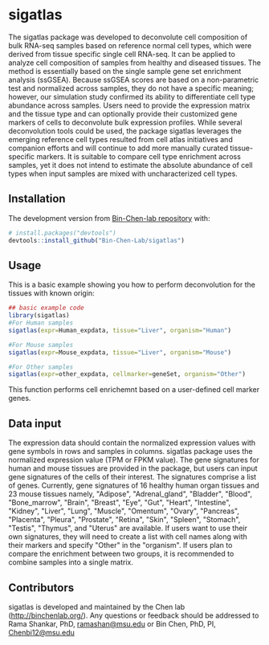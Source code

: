 
<!-- README.md is generated from README.Rmd. Please edit that file -->

# sigatlas

<!-- badges: start -->
<!-- badges: end -->

The sigatlas package was developed to deconvolute cell composition of bulk RNA-seq samples 
based on reference normal cell types, which were derived from tissue specific single cell RNA-seq. It can be applied to
analyze cell composition of samples from healthy and 
diseased tissues. The method is essentially based on the single sample gene set enrichment analysis (ssGSEA). Because ssGSEA scores are based on a non-parametric test and normalized across samples, they do not have a specific meaning; however, our simulation study confirmed its ability to differentiate cell type abundance across samples. Users need to provide the expression matrix and the tissue type and can optionally provide their customized gene markers of cells to deconvolute bulk expression profiles. While several deconvolution tools could be used, the package sigatlas leverages the emerging reference cell types resulted from cell atlas initiatives and companion efforts and will continue to add more manually curated tissue-specific markers. It is suitable to compare cell type enrichment across samples, yet it does not intend to estimate the absolute abundance of cell types when input samples are mixed with uncharacterized cell types.

## Installation
The development version from [Bin-Chen-lab
repository](https://github.com/Bin-Chen-Lab/sigatlas) with:

``` r
# install.packages("devtools")
devtools::install_github("Bin-Chen-Lab/sigatlas")
```

## Usage

This is a basic example showing you how to perform deconvolution for the tissues with known origin:

``` r
## basic example code
library(sigatlas)
#For Human samples
sigatlas(expr=Human_expdata, tissue="Liver", organism="Human")

#For Mouse samples
sigatlas(expr=Mouse_expdata, tissue="Liver", organism="Mouse")

#For Other samples
sigatlas(expr=other_expdata, cellmarker=geneSet, organism="Other")
```

This function performs cell enrichemnt based on a user-defined cell marker genes.

## Data input

The expression data should contain the normalized expression values with gene symbols in rows and samples in columns. sigatlas package uses the normalized expression value (TPM or FPKM value). The gene signatures for human and mouse tissues are provided in the package, but users can input gene signatures of the cells of their interest. The signatures comprise a list of genes. Currently, gene signatures of 16 healthy human organ tissues and 23 mouse tissues namely, "Adipose", "Adrenal_gland", "Bladder", "Blood", "Bone_marrow", "Brain", "Breast", "Eye", "Gut", "Heart", "Intestine", "Kidney", "Liver", "Lung", "Muscle", "Omentum", "Ovary", "Pancreas", "Placenta", "Pleura", "Prostate", "Retina", "Skin", "Spleen", "Stomach", "Testis", "Thymus", and "Uterus" are available. If users want to use their own signatures, they will need to create a list with cell names along with their markers and specify "Other" in the "organism". If users plan to compare the enrichment between two groups, it is recommended to combine samples into a single matrix.

## Contributors

sigatlas is developed and maintained by the Chen lab (http://binchenlab.org/). Any questions or feedback should be
addressed to Rama Shankar, PhD, <ramashan@msu.edu> or Bin Chen, PhD, PI,
<Chenbi12@msu.edu>
